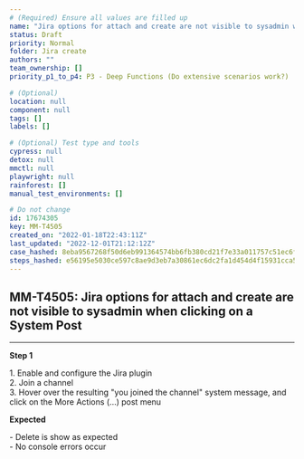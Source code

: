 ```yaml
---
# (Required) Ensure all values are filled up
name: "Jira options for attach and create are not visible to sysadmin when clicking on a System Post"
status: Draft
priority: Normal
folder: Jira create
authors: ""
team_ownership: []
priority_p1_to_p4: P3 - Deep Functions (Do extensive scenarios work?)

# (Optional)
location: null
component: null
tags: []
labels: []

# (Optional) Test type and tools
cypress: null
detox: null
mmctl: null
playwright: null
rainforest: []
manual_test_environments: []

# Do not change
id: 17674305
key: MM-T4505
created_on: "2022-01-18T22:43:11Z"
last_updated: "2022-12-01T21:12:12Z"
case_hashed: 8eba9567268f50d6eb991364574bb6fb380cd21f7e33a011757c51ec6f07fbe53e406eef1fbdfe26de4f09a0298b39fa
steps_hashed: e56195e5030ce597c8ae9d3eb7a30861ec6dc2fa1d454d4f15931cca5aef19611157eb1214854af8a7aa577aa915d3be
---
```


<!-- (Auto-generated) Based on frontmatter's "key" and "name" -->

## MM-T4505: Jira options for attach and create are not visible to sysadmin when clicking on a System Post

---

**Step 1**

1\. Enable and configure the Jira plugin\
2\. Join a channel\
3\. Hover over the resulting "you joined the channel" system message, and click on the More Actions (...) post menu

**Expected**

\- Delete is show as expected\
\- No console errors occur
